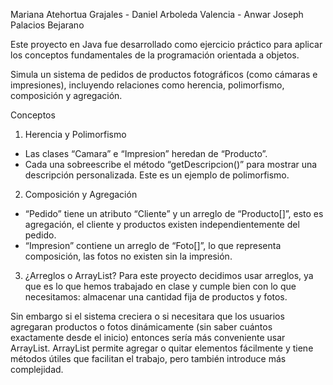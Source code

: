 Mariana Atehortua Grajales - Daniel Arboleda Valencia - Anwar Joseph Palacios Bejarano

Este proyecto en Java fue desarrollado como ejercicio práctico para aplicar los conceptos fundamentales de la programación orientada a objetos.

Simula un sistema de pedidos de productos fotográficos (como cámaras e impresiones), incluyendo relaciones como herencia, polimorfismo, composición y agregación.

Conceptos 

1. Herencia y Polimorfismo
- Las clases “Camara” e “Impresion” heredan de “Producto”.
- Cada una sobreescribe el método “getDescripcion()” para mostrar una descripción personalizada. Este es un ejemplo de polimorfismo.
2. Composición y Agregación
- “Pedido” tiene un atributo “Cliente” y un arreglo de “Producto[]”, esto es agregación, el cliente y productos existen independientemente del pedido.
- “Impresion” contiene un arreglo de “Foto[]”, lo que representa composición, las fotos no existen sin la impresión.

3. ¿Arreglos o ArrayList?
Para este proyecto decidimos usar arreglos, ya que es lo que hemos trabajado en clase y cumple bien con lo que necesitamos: almacenar una cantidad fija de productos y fotos.

Sin embargo si el sistema creciera o si necesitara que los usuarios agregaran productos o fotos dinámicamente (sin saber cuántos exactamente desde el inicio) entonces sería más conveniente usar ArrayList. ArrayList permite agregar o quitar elementos fácilmente y tiene métodos útiles que facilitan el trabajo, pero también introduce más complejidad.